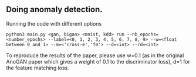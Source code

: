
## Doing anomaly detection.

Running the code with different options

```
python3 main.py <gan, bigan> <mnist, kdd> run --nb_epochs=<number_epochs> --label=<0, 1, 2, 3, 4, 5, 6, 7, 8, 9> --w=<float between 0 and 1> --m=<'cross-e','fm'> --d=<int> --rd=<int>
```
To reproduce the results of the paper, please use w=0.1 (as in the original AnoGAN paper which gives a weight of 0.1 to the discriminator loss), d=1 for the feature matching loss.  
